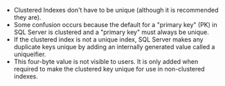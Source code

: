 - Clustered Indexes don't have to be unique (although it is recommended they are).
- Some confusion occurs because the default for a "primary key" (PK) in SQL Server is clustered and a "primary key" must always be unique. 
- If the clustered index is not a unique index, SQL Server makes any duplicate keys unique by adding an internally generated value called a uniqueifier. 
- This four-byte value is not visible to users. It is only added when required to make the clustered key unique for use in non-clustered indexes.